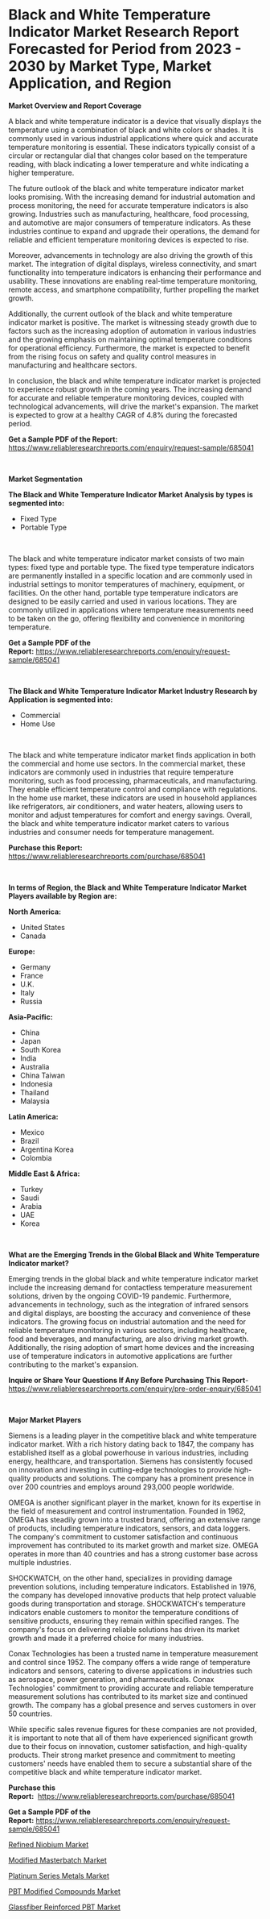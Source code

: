 <p><h1>Black and White Temperature Indicator Market Research Report Forecasted for Period from 2023 -  2030 by Market Type, Market Application, and Region</h1></p><p><strong>Market Overview and Report Coverage</strong></p>
<p><p>A black and white temperature indicator is a device that visually displays the temperature using a combination of black and white colors or shades. It is commonly used in various industrial applications where quick and accurate temperature monitoring is essential. These indicators typically consist of a circular or rectangular dial that changes color based on the temperature reading, with black indicating a lower temperature and white indicating a higher temperature.</p><p>The future outlook of the black and white temperature indicator market looks promising. With the increasing demand for industrial automation and process monitoring, the need for accurate temperature indicators is also growing. Industries such as manufacturing, healthcare, food processing, and automotive are major consumers of temperature indicators. As these industries continue to expand and upgrade their operations, the demand for reliable and efficient temperature monitoring devices is expected to rise.</p><p>Moreover, advancements in technology are also driving the growth of this market. The integration of digital displays, wireless connectivity, and smart functionality into temperature indicators is enhancing their performance and usability. These innovations are enabling real-time temperature monitoring, remote access, and smartphone compatibility, further propelling the market growth.</p><p>Additionally, the current outlook of the black and white temperature indicator market is positive. The market is witnessing steady growth due to factors such as the increasing adoption of automation in various industries and the growing emphasis on maintaining optimal temperature conditions for operational efficiency. Furthermore, the market is expected to benefit from the rising focus on safety and quality control measures in manufacturing and healthcare sectors.</p><p>In conclusion, the black and white temperature indicator market is projected to experience robust growth in the coming years. The increasing demand for accurate and reliable temperature monitoring devices, coupled with technological advancements, will drive the market's expansion. The market is expected to grow at a healthy CAGR of 4.8% during the forecasted period.</p></p>
<p><strong>Get a Sample PDF of the Report:</strong> <a href="https://www.reliableresearchreports.com/enquiry/request-sample/685041">https://www.reliableresearchreports.com/enquiry/request-sample/685041</a></p>
<p>&nbsp;</p>
<p><strong>Market Segmentation</strong></p>
<p><strong>The Black and White Temperature Indicator Market Analysis by types is segmented into:</strong></p>
<p><ul><li>Fixed Type</li><li>Portable Type</li></ul></p>
<p>&nbsp;</p>
<p><p>The black and white temperature indicator market consists of two main types: fixed type and portable type. The fixed type temperature indicators are permanently installed in a specific location and are commonly used in industrial settings to monitor temperatures of machinery, equipment, or facilities. On the other hand, portable type temperature indicators are designed to be easily carried and used in various locations. They are commonly utilized in applications where temperature measurements need to be taken on the go, offering flexibility and convenience in monitoring temperature.</p></p>
<p><strong>Get a Sample PDF of the Report:</strong>&nbsp;<a href="https://www.reliableresearchreports.com/enquiry/request-sample/685041">https://www.reliableresearchreports.com/enquiry/request-sample/685041</a></p>
<p>&nbsp;</p>
<p><strong>The Black and White Temperature Indicator Market Industry Research by Application is segmented into:</strong></p>
<p><ul><li>Commercial</li><li>Home Use</li></ul></p>
<p>&nbsp;</p>
<p><p>The black and white temperature indicator market finds application in both the commercial and home use sectors. In the commercial market, these indicators are commonly used in industries that require temperature monitoring, such as food processing, pharmaceuticals, and manufacturing. They enable efficient temperature control and compliance with regulations. In the home use market, these indicators are used in household appliances like refrigerators, air conditioners, and water heaters, allowing users to monitor and adjust temperatures for comfort and energy savings. Overall, the black and white temperature indicator market caters to various industries and consumer needs for temperature management.</p></p>
<p><strong>Purchase this Report:</strong>&nbsp; <a href="https://www.reliableresearchreports.com/purchase/685041">https://www.reliableresearchreports.com/purchase/685041</a></p>
<p>&nbsp;</p>
<p><strong>In terms of Region, the Black and White Temperature Indicator Market Players available by Region are:</strong></p>
<p>
    <p> <strong> North America: </strong>
        <ul>
            <li>United States</li>
            <li>Canada</li>
        </ul>
        </p> 
    <p> <strong> Europe: </strong>
        <ul>
            <li>Germany</li>
            <li>France</li>
            <li>U.K.</li>
            <li>Italy</li>
            <li>Russia</li>
        </ul>
        </p> 
    <p> <strong> Asia-Pacific: </strong>
        <ul>
            <li>China</li>
            <li>Japan</li>
            <li>South Korea</li>
            <li>India</li>
            <li>Australia</li>
            <li>China Taiwan</li>
            <li>Indonesia</li>
            <li>Thailand</li>
            <li>Malaysia</li>
        </ul>
        </p> 
    <p> <strong> Latin America: </strong>
        <ul>
            <li>Mexico</li>
            <li>Brazil</li>
            <li>Argentina Korea</li>
            <li>Colombia</li>
        </ul>
        </p> 
    <p> <strong> Middle East & Africa: </strong>
        <ul>
            <li>Turkey</li>
            <li>Saudi</li>
            <li>Arabia</li>
            <li>UAE</li>
            <li>Korea</li>
        </ul>
    </p>
    </p>
<p>&nbsp;</p>
<p><strong>What are the Emerging Trends in the Global Black and White Temperature Indicator market?</strong></p>
<p><p>Emerging trends in the global black and white temperature indicator market include the increasing demand for contactless temperature measurement solutions, driven by the ongoing COVID-19 pandemic. Furthermore, advancements in technology, such as the integration of infrared sensors and digital displays, are boosting the accuracy and convenience of these indicators. The growing focus on industrial automation and the need for reliable temperature monitoring in various sectors, including healthcare, food and beverages, and manufacturing, are also driving market growth. Additionally, the rising adoption of smart home devices and the increasing use of temperature indicators in automotive applications are further contributing to the market's expansion.</p></p>
<p><strong>Inquire or Share Your Questions If Any Before Purchasing This Report</strong>- <a href="https://www.reliableresearchreports.com/enquiry/pre-order-enquiry/685041">https://www.reliableresearchreports.com/enquiry/pre-order-enquiry/685041</a></p>
<p>&nbsp;</p>
<p><strong>Major Market Players</strong></p>
<p><p>Siemens is a leading player in the competitive black and white temperature indicator market. With a rich history dating back to 1847, the company has established itself as a global powerhouse in various industries, including energy, healthcare, and transportation. Siemens has consistently focused on innovation and investing in cutting-edge technologies to provide high-quality products and solutions. The company has a prominent presence in over 200 countries and employs around 293,000 people worldwide.</p><p>OMEGA is another significant player in the market, known for its expertise in the field of measurement and control instrumentation. Founded in 1962, OMEGA has steadily grown into a trusted brand, offering an extensive range of products, including temperature indicators, sensors, and data loggers. The company's commitment to customer satisfaction and continuous improvement has contributed to its market growth and market size. OMEGA operates in more than 40 countries and has a strong customer base across multiple industries.</p><p>SHOCKWATCH, on the other hand, specializes in providing damage prevention solutions, including temperature indicators. Established in 1976, the company has developed innovative products that help protect valuable goods during transportation and storage. SHOCKWATCH's temperature indicators enable customers to monitor the temperature conditions of sensitive products, ensuring they remain within specified ranges. The company's focus on delivering reliable solutions has driven its market growth and made it a preferred choice for many industries.</p><p>Conax Technologies has been a trusted name in temperature measurement and control since 1952. The company offers a wide range of temperature indicators and sensors, catering to diverse applications in industries such as aerospace, power generation, and pharmaceuticals. Conax Technologies' commitment to providing accurate and reliable temperature measurement solutions has contributed to its market size and continued growth. The company has a global presence and serves customers in over 50 countries.</p><p>While specific sales revenue figures for these companies are not provided, it is important to note that all of them have experienced significant growth due to their focus on innovation, customer satisfaction, and high-quality products. Their strong market presence and commitment to meeting customers' needs have enabled them to secure a substantial share of the competitive black and white temperature indicator market.</p></p>
<p><strong>Purchase this Report:</strong>&nbsp;&nbsp;<a href="https://www.reliableresearchreports.com/purchase/685041">https://www.reliableresearchreports.com/purchase/685041</a></p>
<p></p>
<p><strong>Get a Sample PDF of the Report:</strong>&nbsp;<a href="https://www.reliableresearchreports.com/enquiry/request-sample/685041">https://www.reliableresearchreports.com/enquiry/request-sample/685041</a></p>
<p><p><a href="https://medium.com/@helalkhan4512/refined-niobium-market-analysis-and-sze-forecasted-for-period-from-2023-to-2030-bdb72b871cab">Refined Niobium Market</a></p><p><a href="https://medium.com/@wadeodinnn745/modified-masterbatch-nbsp-market-focuses-on-market-share-size-and-projected-forecast-till-2030-77849df9982d">Modified Masterbatch Market</a></p><p><a href="https://medium.com/@dowodis7877/platinum-series-metals-market-trends-forecast-and-competitive-analysis-to-2030-917087e7759b">Platinum Series Metals Market</a></p><p><a href="https://medium.com/@noewwade60/pbt-modified-compounds-nbsp-market-focuses-on-market-share-size-and-projected-forecast-till-2030-ac70b9e391e8">PBT Modified Compounds Market</a></p><p><a href="https://medium.com/@smithazim89098/glassfiber-reinforced-pbt-market-size-market-outlook-and-market-forecast-2023-to-2030-c2dbd08099eb">Glassfiber Reinforced PBT Market</a></p></p>